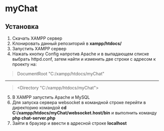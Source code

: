 # myChat
Установка
---------
1. Скачать XAMPP сервер
2. Клонировать данный репозиторий в **xampp/htdocs/**
3. Запустить XAMPP сервер
4. Нажать кнопку Config напротив Apache и в выпадающем списке выбрать httpd.conf,
затем найти и изменить две строки с адресом к проекту на:
>DocumentRoot "C:/xampp/htdocs/myChat"
---
><Directory "C:/xampp/htdocs/myChat">
5. В XAMPP запустить Apache и MySQL
6. Для запуска сервера websocket в командной строке перейти в директорию
командой **cd C:/xampp/htdocs/myChat/websocket.host/bin**
и выполнить команду **php chat-server.php**
7. Зайти в браузер и ввести в адресной строке **localhost**
